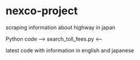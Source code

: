 # nexco-project
scraping information about highway in japan

Python code --> search_toll_fees.py <--

latest code with information in english and japanese
